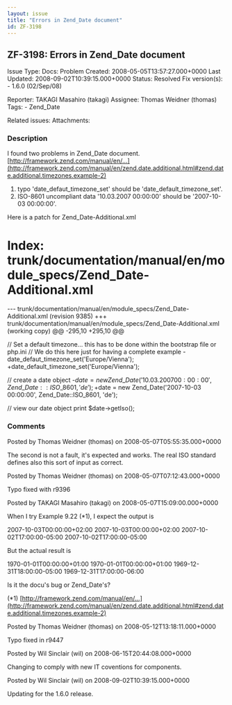 ```yaml
---
layout: issue
title: "Errors in Zend_Date document"
id: ZF-3198
---
```


ZF-3198: Errors in Zend\_Date document
--------------------------------------

 Issue Type: Docs: Problem Created: 2008-05-05T13:57:27.000+0000 Last Updated: 2008-09-02T10:39:15.000+0000 Status: Resolved Fix version(s): - 1.6.0 (02/Sep/08)
 
 Reporter:  TAKAGI Masahiro (takagi)  Assignee:  Thomas Weidner (thomas)  Tags: - Zend\_Date
 
 Related issues: 
 Attachments: 
### Description

I found two problems in Zend\_Date document. [http://framework.zend.com/manual/en/…](http://framework.zend.com/manual/en/zend.date.additional.html#zend.date.additional.timezones.example-2)

1. typo 'date\_defaut\_timezone\_set' should be 'date\_default\_timezone\_set'.
2. ISO-8601 uncompliant data '10.03.2007 00:00:00' should be '2007-10-03 00:00:00'.

Here is a patch for Zend\_Date-Additional.xml

Index: trunk/documentation/manual/en/module\_specs/Zend\_Date-Additional.xml
============================================================================

--- trunk/documentation/manual/en/module\_specs/Zend\_Date-Additional.xml (revision 9385) +++ trunk/documentation/manual/en/module\_specs/Zend\_Date-Additional.xml (working copy) @@ -295,10 +295,10 @@

// Set a default timezone... this has to be done within the bootstrap file or php.ini // We do this here just for having a complete example -date\_defaut\_timezone\_set('Europe/Vienna'); +date\_default\_timezone\_set('Europe/Vienna');

// create a date object -$date = new Zend\_Date('10.03.2007 00:00:00', Zend\_Date::ISO\_8601, 'de'); +$date = new Zend\_Date('2007-10-03 00:00:00', Zend\_Date::ISO\_8601, 'de');

// view our date object print $date->getIso();

 

 

### Comments

Posted by Thomas Weidner (thomas) on 2008-05-07T05:55:35.000+0000

The second is not a fault, it's expected and works. The real ISO standard defines also this sort of input as correct.

 

 

Posted by Thomas Weidner (thomas) on 2008-05-07T07:12:43.000+0000

Typo fixed with r9396

 

 

Posted by TAKAGI Masahiro (takagi) on 2008-05-07T15:09:00.000+0000

When I try Example 9.22 (\*1), I expect the output is

2007-10-03T00:00:00+02:00 2007-10-03T00:00:00+02:00 2007-10-02T17:00:00-05:00 2007-10-02T17:00:00-05:00

But the actual result is

1970-01-01T00:00:00+01:00 1970-01-01T00:00:00+01:00 1969-12-31T18:00:00-05:00 1969-12-31T17:00:00-06:00

Is it the docu's bug or Zend\_Date's?

(\*1) [http://framework.zend.com/manual/en/…](http://framework.zend.com/manual/en/zend.date.additional.html#zend.date.additional.timezones.example-2)

 

 

Posted by Thomas Weidner (thomas) on 2008-05-12T13:18:11.000+0000

Typo fixed in r9447

 

 

Posted by Wil Sinclair (wil) on 2008-06-15T20:44:08.000+0000

Changing to comply with new IT coventions for components.

 

 

Posted by Wil Sinclair (wil) on 2008-09-02T10:39:15.000+0000

Updating for the 1.6.0 release.

 

 